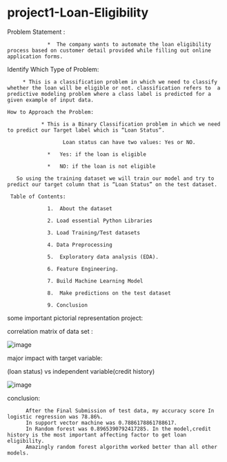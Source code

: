 # project1-Loan-Eligibility

Problem Statement :

                 *  The company wants to automate the loan eligibility process based on customer detail provided while filling out online  application forms.     
   Identify Which Type of Problem:

         * This is a classification problem in which we need to classify whether the loan will be eligible or not. classification refers to  a predictive modeling problem where a class label is predicted for a given example of input data.  

    How to Approach the Problem: 

               * This is a Binary Classification problem in which we need to predict our Target label which is “Loan Status”.

                      Loan status can have two values: Yes or NO.

                 *   Yes: if the loan is eligible

                 *   NO: if the loan is not eligible

       So using the training dataset we will train our model and try to predict our target column that is “Loan Status” on the test dataset.

     Table of Contents:

                 1.  About the dataset 

                 2. Load essential Python Libraries

                 3. Load Training/Test datasets

                 4. Data Preprocessing

                 5.  Exploratory data analysis (EDA).

                 6. Feature Engineering.

                 7. Build Machine Learning Model

                 8.  Make predictions on the test dataset

                 9. Conclusion
  
  
some important pictorial  representation project: 

correlation matrix of data set :

![image](https://user-images.githubusercontent.com/117625658/211555251-46a54cdb-234c-4896-87a6-3256374bdea9.png)

major impact  with target variable:

(loan status) vs independent variable(credit history) 

![image](https://user-images.githubusercontent.com/117625658/211556499-912c14b0-71f3-4a52-82d6-a5c2bc3a92d5.png)

conclusion:
     
          After the Final Submission of test data, my accuracy score In logistic regression was 78.86%.
          In support vector machine was 0.7886178861788617.
          In Random forest was 0.8965390792417285. In the model,credit history is the most important affecting factor to get loan eligibility.
          Amazingly random forest algorithm worked better than all other models. 

